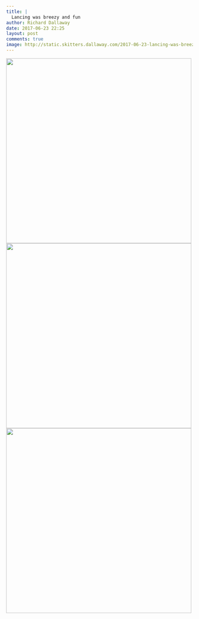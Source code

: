 ```yaml
---
title: |
  Lancing was breezy and fun
author: Richard Dallaway
date: 2017-06-23 22:25
layout: post
comments: true
image: http://static.skitters.dallaway.com/2017-06-23-lancing-was-breezy-and-fun-thumb-1-IMG_2543.JPG
---
```


<div>
        <a href="http://static.skitters.dallaway.com/2017-06-23-lancing-was-breezy-and-fun-fullsize-1-IMG_2543.JPG">
          <img src="http://static.skitters.dallaway.com/2017-06-23-lancing-was-breezy-and-fun-thumb-1-IMG_2543.JPG" width="500" height="500"/>
        </a>
      </div><div>
        <a href="http://static.skitters.dallaway.com/2017-06-23-lancing-was-breezy-and-fun-fullsize-2-FullSizeRender.jpg">
          <img src="http://static.skitters.dallaway.com/2017-06-23-lancing-was-breezy-and-fun-thumb-2-FullSizeRender.jpg" width="500" height="500"/>
        </a>
      </div><div>
        <a href="http://static.skitters.dallaway.com/2017-06-23-lancing-was-breezy-and-fun-fullsize-3-FullSizeRender.jpg">
          <img src="http://static.skitters.dallaway.com/2017-06-23-lancing-was-breezy-and-fun-thumb-3-FullSizeRender.jpg" width="500" height="500"/>
        </a>
      </div>


   
      